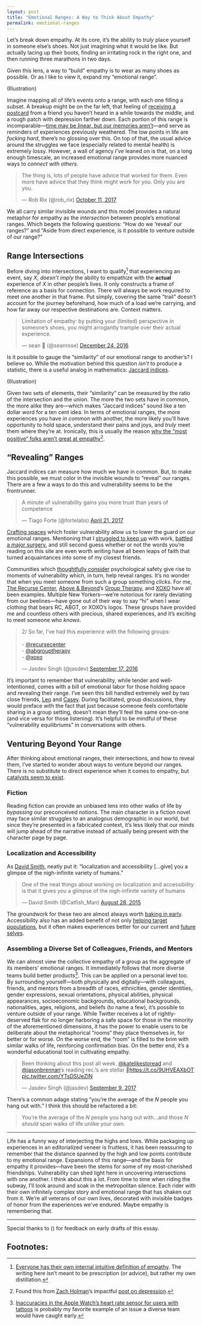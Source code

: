 ```yaml
---
layout: post
title: "Emotional Ranges: A Way to Think About Empathy"
permalink: emotional-ranges
---
```


Let’s break down empathy. At its core, it’s the ability to _truly_ place yourself in someone else’s shoes. Not just imagining what it would be like. But actually lacing up their boots, finding an irritating rock in the right one, and then running three marathons in two days.

Given this lens, a way to “build” empathy is to wear as many shoes as possible. Or as I like to view it, expand my “emotional range”.

(Illustration)

Imagine mapping all of life’s events onto a range, with each one filling a subset. A breakup might be on the far left, that feeling of [receiving a postcard](https://www.instagram.com/p/BL6ijIzgOUk) from a friend you haven’t heard in a while towards the middle, and a rough patch with depression farther down. Each portion of this range is incomparable—[time may be linear, but our memories aren’t](/nostalgia)—and serve as reminders of experiences previously weathered. The low points in life are _fucking hard_, there’s no glossing over this. On top of that, the usual advice around the struggles we face (especially related to mental health) is extremely lossy. However, a wall of agency _I’ve_ leaned on is that, on a long enough timescale, an increased emotional range provides more nuanced ways to _connect with others_.

<blockquote class="twitter-tweet" data-conversation="none" data-lang="en"><p lang="en" dir="ltr">The thing is, lots of people have advice that worked for them. Even more have advice that they think might work for you. Only you are you.</p>&mdash; Rob Rix‎ (@rob_rix) <a href="https://twitter.com/rob_rix/status/917914155256041472?ref_src=twsrc%5Etfw">October 11, 2017</a></blockquote> <script async src="//platform.twitter.com/widgets.js" charset="utf-8"></script>

We all carry similar invisible wounds and this model provides a natural metaphor for empathy as the _intersection_ between people’s emotional ranges. Which begets the following questions: “How do we ‘reveal’ our ranges?” and “Aside from direct experience, is it possible to venture outside of our range?”

## Range Intersections

Before diving into intersections, I want to qualify[^1] that experiencing an event, say _X_, _doesn’t imply_ the ability to empathize with the **actual** experience of _X_ in other people’s lives. It only constructs a frame of reference as a basis for connection. There will always be work required to meet one another in that frame. Put simply, covering the same “trail” doesn’t account for the journey beforehand, how much of a load we’re carrying, and how far away our respective destinations are. Context matters.

<blockquote class="twitter-tweet" data-conversation="none" data-lang="en"><p lang="en" dir="ltr">Limitation of empathy: by putting your (limited) perspective in someone’s shoes, you might arrogantly trample over their actual experience.</p>&mdash; sean 🌹 (@seanrose) <a href="https://twitter.com/seanrose/status/812750884987813888?ref_src=twsrc%5Etfw">December 24, 2016</a></blockquote> <script async src="https://platform.twitter.com/widgets.js" charset="utf-8"></script> 

Is it possible to gauge the “similarity” of our emotional range to another’s? I believe so. While the motivation behind this question _isn’t_ to produce a statistic, there is a useful analog in mathematics: [Jaccard indices](https://en.wikipedia.org/wiki/Jaccard_index).

(Illustration)

Given two sets of elements, their “similarity“ can be measured by the ratio of the intersection and the union. The more the two sets have in common, the more alike they are—which makes “Jaccard indices” sound like a ten dollar word for a ten cent idea. In terms of emotional ranges, the more experiences you have _in common_ with another, the more likely you’ll have opportunity to hold space, understand their pains and joys, and _truly_ meet them where they’re at. Ironically, this is usually the reason [why the “most positive“ folks aren’t great at empathy](http://bigthink.com/ideafeed/extremely-positive-people-overestimate-their-ability-to-empathize)[^2].

## “Revealing” Ranges

Jaccard indices can measure how much we have in common. But, to make this possible, we must color in the invisible wounds to “reveal” our ranges. There are a few a ways to do this and vulnerability seems to be the frontrunner.

<blockquote class="twitter-tweet" data-lang="en"><p lang="en" dir="ltr">A minute of vulnerability gains you more trust than years of competence</p>&mdash; Tiago Forte (@fortelabs) <a href="https://twitter.com/fortelabs/status/855496735749165057?ref_src=twsrc%5Etfw">April 21, 2017</a></blockquote> <script async src="https://platform.twitter.com/widgets.js" charset="utf-8"></script>

[Crafting spaces](/crafting-space) which foster vulnerability allow us to lower the guard on our emotional ranges. Mentioning that I [struggled to keep up](/moving-too-fast) with work, [battled a major surgery](/thoughts/2016-12-30), and still second guess whether or not the words you’re reading on this site are even worth writing have all been leaps of faith that turned acquaintances into some of my closest friends.

Communities which [thoughtfully consider](https://www.recurse.com/manual) psychological safety give rise to moments of vulnerability which, in turn, help reveal ranges. It’s no wonder that when you meet someone from such a group something _clicks_. For me, [The Recurse Center](https://twitter.com/recursecenter), [Above & Beyond](https://twitter.com/aboveandbeyond)’s [Group Therapy](https://twitter.com/abgrouptherapy), and [XOXO](https://twitter.com/xoxo) have all been examples. Multiple New Yorkers—we’re notorious for rarely deviating from our beelines—have gone out of their way to say “hi” when I wear clothing that bears RC, ABGT, or XOXO’s logos. These groups have provided me and countless others with  precious, shared experiences, and it’s exciting to meet someone who _knows_.

<blockquote class="twitter-tweet" data-lang="en"><p lang="en" dir="ltr">2/ So far, I’ve had this experience with the following groups:<br><br>- <a href="https://twitter.com/recursecenter?ref_src=twsrc%5Etfw">@recursecenter</a><br>- <a href="https://twitter.com/abgrouptherapy?ref_src=twsrc%5Etfw">@abgrouptherapy</a><br>- <a href="https://twitter.com/xoxo?ref_src=twsrc%5Etfw">@xoxo</a></p>&mdash; Jasdev Singh (@jasdev) <a href="https://twitter.com/jasdev/status/777203237984280580?ref_src=twsrc%5Etfw">September 17, 2016</a></blockquote> <script async src="https://platform.twitter.com/widgets.js" charset="utf-8"></script> 

It’s important to remember that vulnerability, while tender and well-intentioned, comes with a bill of emotional labor for those holding space and revealing their range. I’ve seen this bill handled extremely well by two close friends, [Leo](https://twitter.com/LeoWid) and [Casey](https://twitter.com/CaseyRosengren). During facilitated, group discussions, they would preface with the fact that just because someone feels comfortable sharing in a group setting, doesn’t mean they’ll feel the same one-on-one (and vice versa for those listening). It’s helpful to be mindful of these “vulnerability equilibriums” in conversations with others.

## Venturing Beyond Your Range

After thinking about emotional ranges, their intersections, and how to reveal them, I’ve started to wonder about ways to venture beyond our ranges. There is no substitute to direct experience when it comes to empathy, but [catalysts seem to exist](https://twitter.com/seanrose/status/893184609969610754).

### Fiction

Reading fiction can provide an unbiased lens into other walks of life by _bypassing_ our preconceived notions. The main character in a fiction novel may face similar struggles to an analogous demographic in our world, but since they’re presented in a fabricated context, it’s less likely that our minds will jump ahead of the narrative instead of actually being present with the character page by page.

### Localization and Accessibility

As [David Smith](https://twitter.com/Catfish_Man), neatly put it: “localization and accessibility […give] you a glimpse of the nigh-infinite variety of humans.”

<blockquote class="twitter-tweet" data-lang="en"><p lang="en" dir="ltr">One of the neat things about working on localization and accessibility is that it gives you a glimpse of the nigh-infinite variety of humans</p>&mdash; David Smith (@Catfish_Man) <a href="https://twitter.com/Catfish_Man/status/637294479892844544?ref_src=twsrc%5Etfw">August 28, 2015</a></blockquote> <script async src="https://platform.twitter.com/widgets.js" charset="utf-8"></script>

The groundwork for these two are almost always worth [baking in early](https://twitter.com/jasdev/status/879705191058210817). Accessibility also has an added benefit of not only [helping target populations](https://www.vincit.fi/en/blog/software-development-450-words-per-minute/), but it often makes experiences better for our current and [future selves](http://inessential.com/2017/10/03/accessibility).
 
### Assembling a Diverse Set of Colleagues, Friends, and Mentors

We can almost view the collective empathy of a group as the aggregate of its members’ emotional ranges. It immediately follows that more diverse teams build better products[^3]. This can be applied on a personal level too. By surrounding yourself—both physically and digitally—with colleagues, friends, and mentors from a breadth of races, ethnicities, gender identities, gender expressions, sexual orientations, physical abilities, physical appearances, socioeconomic backgrounds, educational backgrounds, nationalities, ages, religions, and beliefs (to name a few), it’s possible to venture outside of your range. While Twitter receives a lot of rightly-deserved flak for no longer harboring a safe space for those in the minority of the aforementioned dimensions, it has the power to enable users to be deliberate about the metaphorical “rooms“ they place themselves in, for better or for worse. On the worse end, the “room“ is filled to the brim with similar walks of life, reinforcing confirmation bias. On the better end, it’s a wonderful educational tool in cultivating empathy.

<blockquote class="twitter-tweet" data-lang="en"><p lang="en" dir="ltr">Been thinking about this post all week. <a href="https://twitter.com/katelikestoread?ref_src=twsrc%5Etfw">@katelikestoread</a> and <a href="https://twitter.com/jasonbrennan?ref_src=twsrc%5Etfw">@jasonbrennan</a>’s reading rec.’s are stellar 💯<a href="https://t.co/9UHVEAXbOT">https://t.co/9UHVEAXbOT</a> <a href="https://t.co/YTsDSUeZIN">pic.twitter.com/YTsDSUeZIN</a></p>&mdash; Jasdev Singh (@jasdev) <a href="https://twitter.com/jasdev/status/906596468873728000?ref_src=twsrc%5Etfw">September 9, 2017</a></blockquote> <script async src="https://platform.twitter.com/widgets.js" charset="utf-8"></script> 

There’s a common adage stating “you’re the average of the _N_ people you hang out with.” I think this should be refactored a bit:

> You’re the average of the _N_ people you hang out with…and those _N_ _should_ span walks of life unlike your own.

---

Life has a funny way of interjecting the highs and lows. While packaging up experiences in an editorialized veneer is fruitless, it has been reassuring to remember that the distance spanned by the high and low points contribute to my emotional range. Expansions of this range—and the basis for empathy it provides—have been the stems for some of my most-cherished friendships. Vulnerability can shed light here in uncovering intersections with one another. I think about this a lot. From time to time when riding the subway, I’ll look around and soak in the metropolitan silence. Each rider with their own infinitely complex story and emotional range that has shaken out from it. We’re all veterans of our own lives, decorated with invisible badges of honor from the experiences we’ve endured. Maybe empathy is remembering that.

---

Special thanks to () for feedback on early drafts of this essay.

## Footnotes:

[^1]: [Everyone has their own internal intuitive definition of empathy](https://twitter.com/artypapers/status/788786532979052544). The writing here isn’t meant to be prescription (or advice), but rather my own distillation.

[^2]: Found this from [Zach Holman](https://twitter.com/holman)’s impactful [post on depression](https://zachholman.com/posts/the-depression-thing).

[^3]: [Inaccuracies in the Apple Watch’s heart rate sensor for users with tattoos](https://www.imore.com/heres-why-apple-watch-does-not-play-nice-with-some-tattoos) is probably my favorite example of an issue a diverse team would have caught early.
